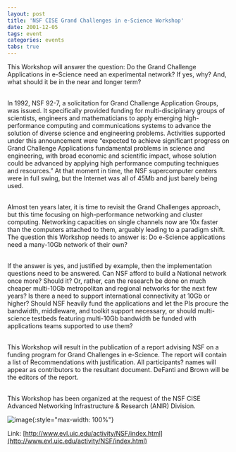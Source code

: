 ```yaml
---
layout: post
title: 'NSF CISE Grand Challenges in e-Science Workshop'
date: 2001-12-05
tags: event
categories: events
tabs: true
---
```


This Workshop will answer the question: Do the Grand Challenge Applications in e-Science need an experimental network? If yes, why? And, what should it be in the near and longer term?<br><br>

In 1992, NSF 92-7, a solicitation for Grand Challenge Application Groups, was issued. It specifically provided funding for multi-disciplinary groups of scientists, engineers and mathematicians to apply emerging high-performance computing and communications systems to advance the solution of diverse science and engineering problems. Activities supported under this announcement were &ldquo;expected to achieve significant progress on Grand Challenge Applications fundamental problems in science and engineering, with broad economic and scientific impact, whose solution could be advanced by applying high performance computing techniques and resources.&rdquo; At that moment in time, the NSF supercomputer centers were in full swing, but the Internet was all of 45Mb and just barely being used.<br><br>

Almost ten years later, it is time to revisit the Grand Challenges approach, but this time focusing on high-performance networking and cluster computing. Networking capacities on single channels now are 10x faster than the computers attached to them, arguably leading to a paradigm shift. The question this Workshop needs to answer is: Do e-Science applications need a many-10Gb network of their own?<br><br>

If the answer is yes, and justified by example, then the implementation questions need to be answered. Can NSF afford to build a National network once more? Should it? Or, rather, can the research be done on much cheaper multi-10Gb metropolitan and regional networks for the next few years? Is there a need to support international connectivity at 10Gb or higher? Should NSF heavily fund the applications and let the PIs procure the bandwidth, middleware, and toolkit support necessary, or should multi-science testbeds featuring multi-10Gb bandwidth be funded with applications teams supported to use them?<br><br>

This Workshop will result in the publication of a report advising NSF on a funding program for Grand Challenges in e-Science. The report will contain a list of Recommendations with justification. All participants? names will appear as contributors to the resultant document. DeFanti and Brown will be the editors of the report.<br><br>

This Workshop has been organized at the request of the NSF CISE Advanced Networking Infrastructure &amp; Research (ANIR) Division.

![image](https://www.evl.uic.edu/output/originals/aud2.jpg-srcw.jpg){:style="max-width: 100%"}


Link: [http://www.evl.uic.edu/activity/NSF/index.html](http://www.evl.uic.edu/activity/NSF/index.html)
